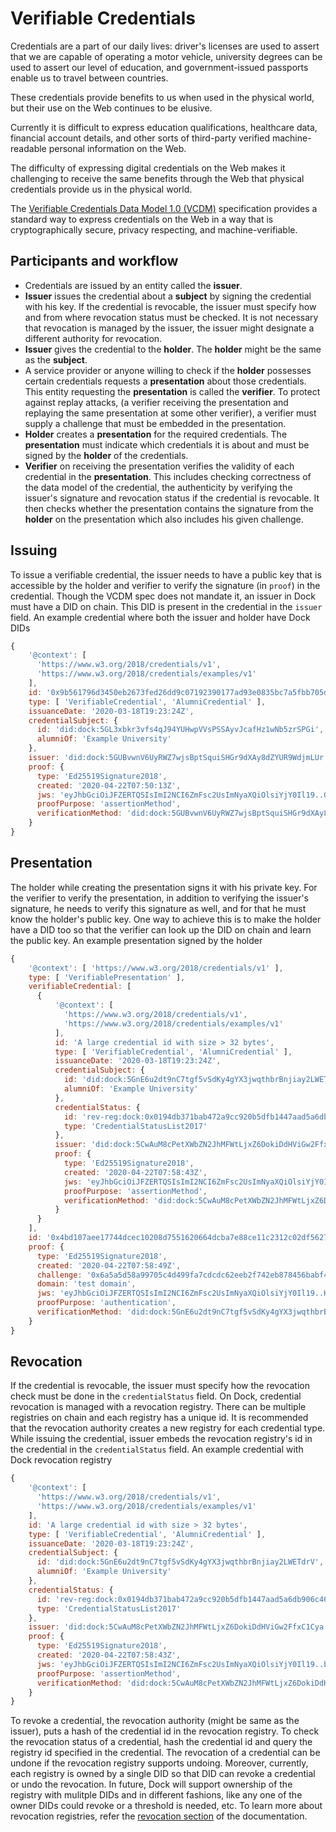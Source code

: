 # Verifiable Credentials

Credentials are a part of our daily lives: driver's licenses are used to
assert that we are capable of operating a motor vehicle, university degrees
can be used to assert our level of education, and government-issued passports
enable us to travel between countries.

These credentials provide benefits to us when used in the physical world, but
their use on the Web continues to be elusive.

Currently it is difficult to express education qualifications, healthcare
data, financial account details, and other sorts of third-party verified
machine-readable personal information on the Web.

The difficulty of expressing digital credentials on the Web makes it
challenging to receive the same benefits through the Web that physical
credentials provide us in the physical world.

The [Verifiable Credentials Data Model 1.0 (VCDM)](https://www.w3.org/TR/vc-data-model/)
specification provides a standard way to express credentials on the Web in a
way that is cryptographically secure, privacy respecting, and
machine-verifiable.

## Participants and workflow

- Credentials are issued by an entity called the **issuer**.
- **Issuer** issues the credential about a **subject** by signing the credential with his key. If the credential is revocable,
  the issuer must specify how and from where revocation status must be checked. It is not necessary that revocation is managed by
  the issuer, the issuer might designate a different authority for revocation.
- **Issuer** gives the credential to the **holder**. The **holder** might be the same as the **subject**.
- A service provider or anyone willing to check if the **holder** possesses certain credentials requests a **presentation** about those
  credentials. This entity requesting the **presentation** is called the **verifier**. To protect against replay attacks, (a
  verifier receiving the presentation and replaying the same presentation at some other verifier), a verifier must supply a
  challenge that must be embedded in the presentation.
- **Holder** creates a **presentation** for the required credentials. The **presentation** must indicate which
  credentials it is about and must be signed by the **holder** of the credentials.
- **Verifier** on receiving the presentation verifies the validity of each credential in the **presentation**. This includes
  checking correctness of the data model of the credential, the authenticity by verifying the issuer's signature and revocation
  status if the credential is revocable. It then checks whether the presentation contains the signature from the
  **holder** on the presentation which also includes his given challenge.

## Issuing

To issue a verifiable credential, the issuer needs to have a public key that is accessible by the holder and verifier to verify the
signature (in `proof`) in the credential. Though the VCDM spec does not mandate it, an issuer in Dock must have a DID on chain.
This DID is present in the credential in the `issuer` field. An example credential where both the issuer and holder have Dock DIDs

```js
{
    '@context': [
      'https://www.w3.org/2018/credentials/v1',
      'https://www.w3.org/2018/credentials/examples/v1'
    ],
    id: '0x9b561796d3450eb2673fed26dd9c07192390177ad93e0835bc7a5fbb705d52bc',
    type: [ 'VerifiableCredential', 'AlumniCredential' ],
    issuanceDate: '2020-03-18T19:23:24Z',
    credentialSubject: {
      id: 'did:dock:5GL3xbkr3vfs4qJ94YUHwpVVsPSSAyvJcafHz1wNb5zrSPGi',
      alumniOf: 'Example University'
    },
    issuer: 'did:dock:5GUBvwnV6UyRWZ7wjsBptSquiSHGr9dXAy8dZYUR9WdjmLUr',
    proof: {
      type: 'Ed25519Signature2018',
      created: '2020-04-22T07:50:13Z',
      jws: 'eyJhbGciOiJFZERTQSIsImI2NCI6ZmFsc2UsImNyaXQiOlsiYjY0Il19..GBqyaiTMhVt4R5P2bMGcLNJPWEUq7WmGHG7Wc6mKBo9k3vSo7v7sRKwqS8-m0og_ANKcb5m-_YdXC2KMnZwLBg',
      proofPurpose: 'assertionMethod',
      verificationMethod: 'did:dock:5GUBvwnV6UyRWZ7wjsBptSquiSHGr9dXAy8dZYUR9WdjmLUr#keys-1'
    }
}
```

## Presentation

The holder while creating the presentation signs it with his private key. For the verifier to verify the presentation, in
addition to verifying the issuer's signature, he needs to verify this signature as well, and for that he must know the
holder's public key. One way to achieve this is to make the holder have a DID too so that the verifier can look up the DID
on chain and learn the public key. An example presentation signed by the holder

```js
{
    '@context': [ 'https://www.w3.org/2018/credentials/v1' ],
    type: [ 'VerifiablePresentation' ],
    verifiableCredential: [
      {
          '@context': [
            'https://www.w3.org/2018/credentials/v1',
            'https://www.w3.org/2018/credentials/examples/v1'
          ],
          id: 'A large credential id with size > 32 bytes',
          type: [ 'VerifiableCredential', 'AlumniCredential' ],
          issuanceDate: '2020-03-18T19:23:24Z',
          credentialSubject: {
            id: 'did:dock:5GnE6u2dt9nC7tgf5vSdKy4gYX3jwqthbrBnjiay2LWETdrV',
            alumniOf: 'Example University'
          },
          credentialStatus: {
            id: 'rev-reg:dock:0x0194db371bab472a9cc920b5dfb1447aad5a6db906c46ff378cf0fc337a0c8c0',
            type: 'CredentialStatusList2017'
          },
          issuer: 'did:dock:5CwAuM8cPetXWbZN2JhMFWtLjxZ6DokiDdHViGw2FfxC1Cya',
          proof: {
            type: 'Ed25519Signature2018',
            created: '2020-04-22T07:58:43Z',
            jws: 'eyJhbGciOiJFZERTQSIsImI2NCI6ZmFsc2UsImNyaXQiOlsiYjY0Il19..bENDgnK29BHRhP05ehbQkOPfqweppGyI7NeH02YT1hzSDEHseOzCDx-g9dS4lY-m_bElwbOptOlRnQ2g9MW7Ag',
            proofPurpose: 'assertionMethod',
            verificationMethod: 'did:dock:5CwAuM8cPetXWbZN2JhMFWtLjxZ6DokiDdHViGw2FfxC1Cya#keys-1'
          }
      }
    ],
    id: '0x4bd107aee17744dcec10208d7551620664dcba7e88ce11c2312c02df562754f1',
    proof: {
      type: 'Ed25519Signature2018',
      created: '2020-04-22T07:58:49Z',
      challenge: '0x6a5a5d58a99705c4d499fa7cdcdc62eeb2f742eb878456babf49b9a6669d0b76',
      domain: 'test domain',
      jws: 'eyJhbGciOiJFZERTQSIsImI2NCI6ZmFsc2UsImNyaXQiOlsiYjY0Il19..HW7bDjvsRETeM25a3BtMgER53FtzK6rUBX_46cFo-i6O1y7p_TM-ED2iSTrFBUrDc7vH8QqoeUTY8e5ir5RvCg',
      proofPurpose: 'authentication',
      verificationMethod: 'did:dock:5GnE6u2dt9nC7tgf5vSdKy4gYX3jwqthbrBnjiay2LWETdrV#keys-1'
    }
}
```

## Revocation

If the credential is revocable, the issuer must specify how the revocation check must be done in the `credentialStatus` field.
On Dock, credential revocation is managed with a revocation registry. There can be multiple registries on chain and each
registry has a unique id. It is recommended that the revocation authority creates a new registry for each credential type.
While issuing the credential, issuer embeds the revocation registry's id in the credential in the `credentialStatus` field.
An example credential with Dock revocation registry

```js
{
    '@context': [
      'https://www.w3.org/2018/credentials/v1',
      'https://www.w3.org/2018/credentials/examples/v1'
    ],
    id: 'A large credential id with size > 32 bytes',
    type: [ 'VerifiableCredential', 'AlumniCredential' ],
    issuanceDate: '2020-03-18T19:23:24Z',
    credentialSubject: {
      id: 'did:dock:5GnE6u2dt9nC7tgf5vSdKy4gYX3jwqthbrBnjiay2LWETdrV',
      alumniOf: 'Example University'
    },
    credentialStatus: {
      id: 'rev-reg:dock:0x0194db371bab472a9cc920b5dfb1447aad5a6db906c46ff378cf0fc337a0c8c0',
      type: 'CredentialStatusList2017'
    },
    issuer: 'did:dock:5CwAuM8cPetXWbZN2JhMFWtLjxZ6DokiDdHViGw2FfxC1Cya',
    proof: {
      type: 'Ed25519Signature2018',
      created: '2020-04-22T07:58:43Z',
      jws: 'eyJhbGciOiJFZERTQSIsImI2NCI6ZmFsc2UsImNyaXQiOlsiYjY0Il19..bENDgnK29BHRhP05ehbQkOPfqweppGyI7NeH02YT1hzSDEHseOzCDx-g9dS4lY-m_bElwbOptOlRnQ2g9MW7Ag',
      proofPurpose: 'assertionMethod',
      verificationMethod: 'did:dock:5CwAuM8cPetXWbZN2JhMFWtLjxZ6DokiDdHViGw2FfxC1Cya#keys-1'
    }
}
```

To revoke a credential, the revocation authority (might be same as the issuer), puts a hash of the credential id in the revocation registry.
To check the revocation status of a credential, hash the credential id and query the registry id specified in the credential.
The revocation of a credential can be undone if the revocation registry supports undoing. Moreover, currently, each registry is
owned by a single DID so that DID can revoke a credential or undo the revocation. In future, Dock will support ownership of
the registry with mulitple DIDs and in different fashions, like any one of the owner DIDs could revoke or a threshold is needed,
etc. To learn more about revocation registries, refer the [revocation section](./tutorial_revocation.md) of the documentation.
